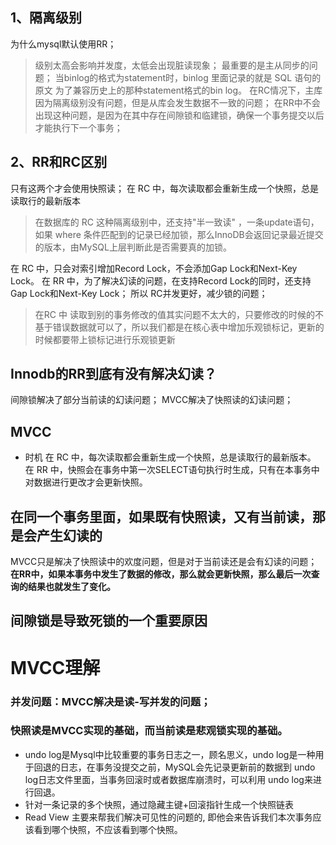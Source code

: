 ## 1、隔离级别
为什么mysql默认使用RR；
>级别太高会影响并发度，太低会出现脏读现象；
>最重要的是主从同步的问题；
当binlog的格式为statement时，binlog 里面记录的就是 SQL 语句的原文
为了兼容历史上的那种statement格式的bin log。
在RC情况下，主库因为隔离级别没有问题，但是从库会发生数据不一致的问题；
在RR中不会出现这种问题，是因为在其中存在间隙锁和临建锁，确保一个事务提交以后才能执行下一个事务；

## 2、RR和RC区别
只有这两个才会使用快照读；
在 RC 中，每次读取都会重新生成一个快照，总是读取行的最新版本
>在数据库的 RC 这种隔离级别中，还支持"半一致读" ，一条update语句，如果 where 条件匹配到的记录已经加锁，那么InnoDB会返回记录最近提交的版本，由MySQL上层判断此是否需要真的加锁。


在 RC 中，只会对索引增加Record Lock，不会添加Gap Lock和Next-Key Lock。
在 RR 中，为了解决幻读的问题，在支持Record Lock的同时，还支持Gap Lock和Next-Key Lock；
所以 RC并发更好，减少锁的问题；
>在RC 中 读取到别的事务修改的值其实问题不太大的，只要修改的时候的不基于错误数据就可以了，所以我们都是在核心表中增加乐观锁标记，更新的时候都要带上锁标记进行乐观锁更新


## Innodb的RR到底有没有解决幻读？
间隙锁解决了部分当前读的幻读问题；
MVCC解决了快照读的幻读问题；


## MVCC
+ 时机
在 RC 中，每次读取都会重新生成一个快照，总是读取行的最新版本。 
在 RR 中，快照会在事务中第一次SELECT语句执行时生成，只有在本事务中对数据进行更改才会更新快照。

## 在同一个事务里面，如果既有快照读，又有当前读，那是会产生幻读的
MVCC只是解决了快照读中的欢度问题，但是对于当前读还是会有幻读的问题；
**在RR中，如果本事务中发生了数据的修改，那么就会更新快照，那么最后一次查询的结果也就发生了变化。**

## 间隙锁是导致死锁的一个重要原因


# MVCC理解
### 并发问题：MVCC解决是读-写并发的问题；
### 快照读是MVCC实现的基础，而当前读是悲观锁实现的基础。
+ undo log是Mysql中比较重要的事务日志之一，顾名思义，undo log是一种用于回退的日志，在事务没提交之前，MySQL会先记录更新前的数据到 undo log日志文件里面，当事务回滚时或者数据库崩溃时，可以利用 undo log来进行回退。
+ 针对一条记录的多个快照，通过隐藏主键+回滚指针生成一个快照链表
+ Read View 主要来帮我们解决可见性的问题的, 即他会来告诉我们本次事务应该看到哪个快照，不应该看到哪个快照。


